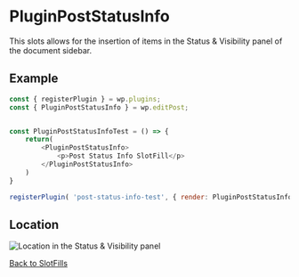 # PluginPostStatusInfo
This slots allows for the insertion of items in the Status & Visibility panel of the document sidebar.

## Example

```js
const { registerPlugin } = wp.plugins;
const { PluginPostStatusInfo } = wp.editPost;


const PluginPostStatusInfoTest = () => {
	return(
		<PluginPostStatusInfo>
			<p>Post Status Info SlotFill</p>
		</PluginPostStatusInfo>
	)
}

registerPlugin( 'post-status-info-test', { render: PluginPostStatusInfoTest } );
```
## Location

![Location in the Status & Visibility panel](../../../../master/assets/images/plugin-post-status-info-location.png?raw=true)

[Back to SlotFills](../)
